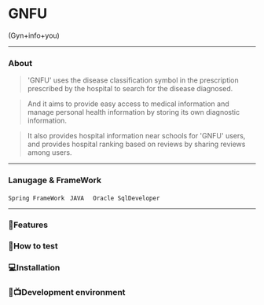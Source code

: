# GNFU
(Gyn+info+you)

---------------
### About

> 'GNFU' uses the disease classification symbol in the prescription prescribed by the hospital to search for the disease diagnosed.

> And it aims to provide easy access to medical information and manage personal health information by storing its own diagnostic information.

> It also provides hospital information near schools for 'GNFU' users, and provides hospital ranking based on reviews by sharing reviews among users.

-------------
### Lanugage & FrameWork

``` Spring FrameWork ```
 ```  JAVA ``` 
 ```  Oracle SqlDeveloper``` 

-------------

### 🌈Features 


### 🔎How to test


### 💻Installation

### 📜📺Development environment
